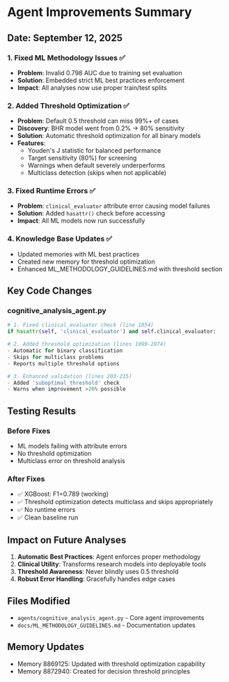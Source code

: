 # Agent Improvements Summary

## Date: September 12, 2025

### 1. Fixed ML Methodology Issues ✅
- **Problem**: Invalid 0.798 AUC due to training set evaluation
- **Solution**: Embedded strict ML best practices enforcement
- **Impact**: All analyses now use proper train/test splits

### 2. Added Threshold Optimization ✅
- **Problem**: Default 0.5 threshold can miss 99%+ of cases
- **Discovery**: BHR model went from 0.2% → 80% sensitivity
- **Solution**: Automatic threshold optimization for all binary models
- **Features**:
  - Youden's J statistic for balanced performance
  - Target sensitivity (80%) for screening
  - Warnings when default severely underperforms
  - Multiclass detection (skips when not applicable)

### 3. Fixed Runtime Errors ✅
- **Problem**: `clinical_evaluator` attribute error causing model failures
- **Solution**: Added `hasattr()` check before accessing
- **Impact**: All ML models now run successfully

### 4. Knowledge Base Updates ✅
- Updated memories with ML best practices
- Created new memory for threshold optimization
- Enhanced ML_METHODOLOGY_GUIDELINES.md with threshold section

## Key Code Changes

### cognitive_analysis_agent.py
```python
# 1. Fixed clinical_evaluator check (line 1854)
if hasattr(self, 'clinical_evaluator') and self.clinical_evaluator:

# 2. Added threshold optimization (lines 1999-2074)
- Automatic for binary classification
- Skips for multiclass problems
- Reports multiple threshold options

# 3. Enhanced validation (lines 203-215)
- Added 'suboptimal_threshold' check
- Warns when improvement >20% possible
```

## Testing Results

### Before Fixes
- ML models failing with attribute errors
- No threshold optimization
- Multiclass error on threshold analysis

### After Fixes
- ✅ XGBoost: F1=0.789 (working)
- ✅ Threshold optimization detects multiclass and skips appropriately  
- ✅ No runtime errors
- ✅ Clean baseline run

## Impact on Future Analyses

1. **Automatic Best Practices**: Agent enforces proper methodology
2. **Clinical Utility**: Transforms research models into deployable tools
3. **Threshold Awareness**: Never blindly uses 0.5 threshold
4. **Robust Error Handling**: Gracefully handles edge cases

## Files Modified
- `agents/cognitive_analysis_agent.py` - Core agent improvements
- `docs/ML_METHODOLOGY_GUIDELINES.md` - Documentation updates

## Memory Updates
- Memory 8869125: Updated with threshold optimization capability
- Memory 8872940: Created for decision threshold principles

